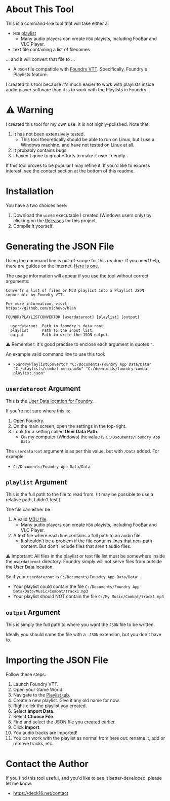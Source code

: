 ﻿# About This Tool

This is a command-like tool that will take either a:

* `M3U` [playlist](https://en.wikipedia.org/wiki/M3U)
  * Many audio players can create `M3U` playists, including FooBar and VLC Player.
* text file containing a list of filenames

... and it will convert that file to ...

* A `JSON` file compatible with [Foundry VTT](https://foundryvtt.com/). Specifically, Foundry's Playlists feature.

I created this tool because it's much easier to work with playlists inside audio player software than it is to work with the Playlists in Foundry.

# ⚠️ Warning

I created this tool for my own use. It is not highly-polished. Note that:

1. It has not been extensively tested.
   * This tool theoretically should be able to run on Linux, but I use a Windows machine, and have not tested on Linux at all.
1. It probably contains bugs.
1. I haven't gone to great efforts to make it user-friendly.

If this tool proves to be popular I may refine it. If you'd like to express interest, see the contact section at the bottom of this readme.

# Installation

You have a two choices here:

1. Download the `win64` executable I created (Windows users only) by clicking on the [Releases](https://github.com/d16-nichevo/FoundryPlaylistConverter/releases) for this project.
1. Compile it yourself.

# Generating the JSON File

Using the command line is out-of-scope for this readme. If you need help, there are guides on the internet. [Here is one.](https://www.freecodecamp.org/news/how-to-use-the-cli-beginner-guide/)

The usage information will appear if you use the tool without correct arguments:

```
Converts a list of files or M3U playlist into a Playlist JSON importable by Foundry VTT.

For more information, visit:
https://github.com/nichevo/blah

FOUNDRYPLAYLISTCONVERTOR [userdataroot] [playlist] [output]

  userdataroot  Path to foundry's data root.
  playlist      Path to the input list.
  output        Path to write the JSON output.
```

⚠️ Remember: it's good practise to enclose each argument in quotes `"`.

An example valid command line to use this tool:

* `FoundryPlaylistConvertor "C:/Documents/Foundry App Data/Data" "C:/playlists/combat-music.m3u" "C:/downloads/foundry-combat-playlist.json"`

## `userdataroot` Argument

This is the [User Data location for Foundry](https://foundryvtt.com/article/user-data/).

If you're not sure where this is:

1. Open Foundry.
1. On the main screen, open the settings in the top-right.
1. Look for a setting called **User Data Path**.
   * On my computer (Windows) the value is `C:/Documents/Foundry App Data`

The `userdataroot` argument is as per this value, but with `/Data` added. For example:

* `C:/Documents/Foundry App Data/Data`

## `playlist` Argument

This is the full path to the file to read from. (It may be possible to use a relative path, I didn't test.)

The file can either be:

1. A valid [M3U file](https://en.wikipedia.org/wiki/M3U).
   * Many audio players can create `M3U` playists, including FooBar and VLC Player.
1. A text file where each line contains a full path to an audio file.
   * It shouldn't be a problem if the file contains lines that non-path content. But don't include files that aren't audio files.

⚠️ Important: All files in the playlist or text file list must be somewhere inside the `userdataroot` directory. Foundry simply will not serve files from outside the User Data location.

So if your `userdataroot` is `C:/Documents/Foundry App Data/Data`:

* Your playlist could contain the file `C:/Documents/Foundry App Data/Data/Music/Combat/track1.mp3`
* Your playlist should NOT contain the file `C:/My Music/Combat/track1.mp3`

## `output` Argument

This is simply the full path to where you want the `JSON` file to be written.

Ideally you should name the file with a `.JSON` extension, but you don't have to.

# Importing the JSON File

Follow these steps:

1. Launch Foundry VTT.
1. Open your Game World.
1. Navigate to the [Playlist tab](https://foundryvtt.com/article/playlists/).
1. Create a new playlist. Give it any old name for now.
1. Right-click the playlist you created.
1. Select **Import Data**.
1. Select **Choose File**.
1. Find and select the JSON file you created earlier.
1. Click **Import**.
1. You audio tracks are imported!
1. You can work with the playlist as normal from here out: rename it, add or remove tracks, etc.

# Contact the Author

If you find this tool useful, and you'd like to see it better-developed, please let me know.

* https://deck16.net/contact